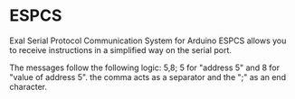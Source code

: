 # ESPCS
Exal Serial Protocol Communication System for Arduino
ESPCS allows you to receive instructions in a simplified way on the serial port.

The messages follow the following logic:
5,8;
5 for "address 5" and 8 for "value of address 5".
the comma acts as a separator and the ";" as an end character.
